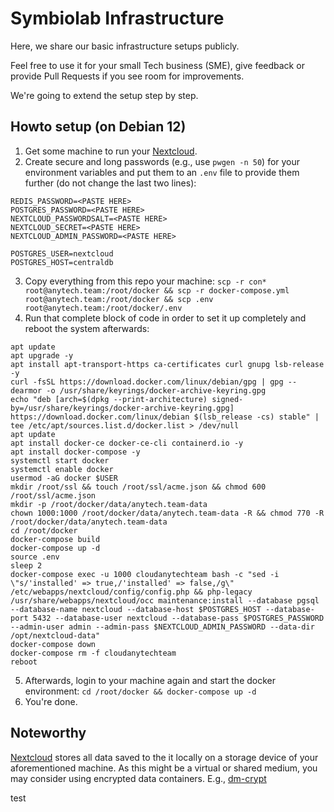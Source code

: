 # Symbiolab Infrastructure

Here, we share our basic infrastructure setups publicly.

Feel free to use it for your small Tech business (SME), give feedback or provide Pull Requests if you see room for improvements. 

We're going to extend the setup step by step.

## Howto setup (on Debian 12)

1. Get some machine to run your [Nextcloud](https://nextcloud.com).
2. Create secure and long passwords (e.g., use `pwgen -n 50`) for your environment variables and put them to an `.env` file to provide them further (do not change the last two lines): 
```
REDIS_PASSWORD=<PASTE HERE>
POSTGRES_PASSWORD=<PASTE HERE>
NEXTCLOUD_PASSWORDSALT=<PASTE HERE>
NEXTCLOUD_SECRET=<PASTE HERE>
NEXTCLOUD_ADMIN_PASSWORD=<PASTE HERE>

POSTGRES_USER=nextcloud
POSTGRES_HOST=centraldb
```
3. Copy everything from this repo your machine: `scp -r con* root@anytech.team:/root/docker && scp -r docker-compose.yml root@anytech.team:/root/docker && scp .env root@anytech.team:/root/docker/.env`
4. Run that complete block of code in order to set it up completely and reboot the system afterwards:
```
apt update
apt upgrade -y
apt install apt-transport-https ca-certificates curl gnupg lsb-release -y
curl -fsSL https://download.docker.com/linux/debian/gpg | gpg --dearmor -o /usr/share/keyrings/docker-archive-keyring.gpg
echo "deb [arch=$(dpkg --print-architecture) signed-by=/usr/share/keyrings/docker-archive-keyring.gpg] https://download.docker.com/linux/debian $(lsb_release -cs) stable" | tee /etc/apt/sources.list.d/docker.list > /dev/null
apt update
apt install docker-ce docker-ce-cli containerd.io -y
apt install docker-compose -y
systemctl start docker
systemctl enable docker
usermod -aG docker $USER
mkdir /root/ssl && touch /root/ssl/acme.json && chmod 600 /root/ssl/acme.json
mkdir -p /root/docker/data/anytech.team-data
chown 1000:1000 /root/docker/data/anytech.team-data -R && chmod 770 -R /root/docker/data/anytech.team-data
cd /root/docker
docker-compose build
docker-compose up -d
source .env
sleep 2
docker-compose exec -u 1000 cloudanytechteam bash -c "sed -i \"s/'installed' => true,/'installed' => false,/g\" /etc/webapps/nextcloud/config/config.php && php-legacy /usr/share/webapps/nextcloud/occ maintenance:install --database pgsql --database-name nextcloud --database-host $POSTGRES_HOST --database-port 5432 --database-user nextcloud --database-pass $POSTGRES_PASSWORD --admin-user admin --admin-pass $NEXTCLOUD_ADMIN_PASSWORD --data-dir /opt/nextcloud-data"
docker-compose down 
docker-compose rm -f cloudanytechteam
reboot
```
5. Afterwards, login to your machine again and start the docker environment: `cd /root/docker && docker-compose up -d`
6. You're done.

## Noteworthy

[Nextcloud](https://nextcloud.com) stores all data saved to the it locally on a storage device of your aforementioned machine. As this might be a virtual or shared medium, you may consider using encrypted data containers. E.g., [dm-crypt](https://gitlab.com/cryptsetup/cryptsetup/-/wikis/DMCrypt)

test